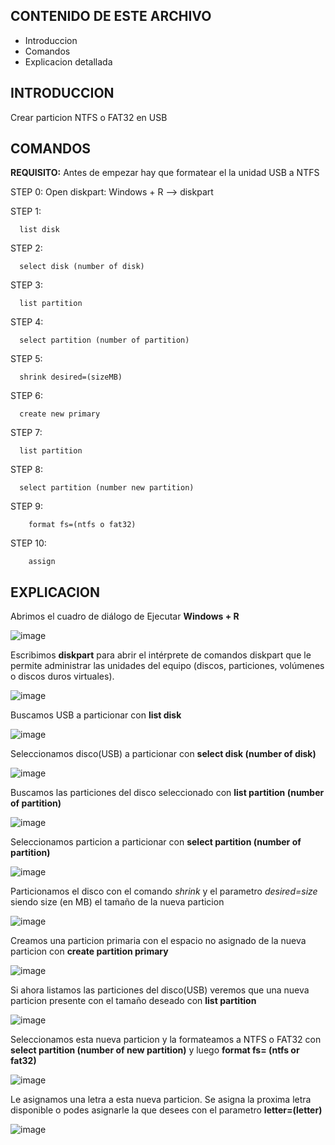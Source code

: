 CONTENIDO DE ESTE ARCHIVO
-------------------------

 * Introduccion
 * Comandos
 * Explicacion detallada


INTRODUCCION
------------
  Crear particion NTFS o FAT32 en USB

COMANDOS
---
**REQUISITO:**   Antes de empezar hay que formatear el la unidad USB a NTFS


STEP 0: Open diskpart: Windows + R --> diskpart

STEP 1:

      list disk
STEP 2:

      select disk (number of disk)
STEP 3: 

      list partition
STEP 4:

      select partition (number of partition)
STEP 5:

      shrink desired=(sizeMB)
STEP 6:

      create new primary
STEP 7:

      list partition
STEP 8:

      select partition (number new partition)
STEP 9:

        format fs=(ntfs o fat32)

STEP 10:

        assign 
        

EXPLICACION
---
Abrimos el cuadro de diálogo de Ejecutar **Windows + R**

![image](https://github.com/Kondder/create_usb_partition/assets/77896781/b973c4af-1b16-4e5d-a270-dbb77cbbff17)

Escribimos **diskpart** para abrir el intérprete de comandos diskpart que le permite administrar las unidades del equipo (discos, particiones, volúmenes o discos duros virtuales).

![image](https://github.com/Kondder/create_usb_partition/assets/77896781/0f6c0b21-32b8-4905-a263-155b6e8abf1b)

Buscamos USB a particionar con **list disk**

![image](https://github.com/Kondder/create_usb_partition/assets/77896781/931ee8f5-7e11-4306-b83b-659444c94ba8)

Seleccionamos disco(USB) a particionar con **select disk (number of disk)**

![image](https://github.com/Kondder/create_usb_partition/assets/77896781/90b41004-1276-408f-9eae-ef0c662eab57)

Buscamos las particiones del disco seleccionado con **list partition (number of partition)**

![image](https://github.com/Kondder/create_usb_partition/assets/77896781/455e2774-7f40-4b36-bec4-e4373b46aa5c)

Seleccionamos particion a particionar con **select partition (number of partition)**

![image](https://github.com/Kondder/create_usb_partition/assets/77896781/4fc14f79-2ea0-4586-abe6-0e7b8fbdbe71)

Particionamos el disco con el comando *shrink* y el parametro *desired=size* siendo size (en MB) el tamaño de la nueva particion

![image](https://github.com/Kondder/create_usb_partition/assets/77896781/51d73ae5-ad96-4332-a9a3-3a9a354fe950)

Creamos una particion primaria con el espacio no asignado de la nueva particion con **create partition primary**

![image](https://github.com/Kondder/create_usb_partition/assets/77896781/afacd981-d234-4a09-9b3a-d856931d73f3)

Si ahora listamos las particiones del disco(USB) veremos que una nueva particion presente con el tamaño deseado con **list partition**

![image](https://github.com/Kondder/create_usb_partition/assets/77896781/5d536b88-167e-4003-ac5b-aac00ea6785c)

Seleccionamos esta nueva particion y la formateamos a NTFS o FAT32 con **select partition (number of new partition)** y luego **format fs= (ntfs or fat32)**

![image](https://github.com/Kondder/create_usb_partition/assets/77896781/8b55f432-50af-4f38-a114-4b3849d98035)

Le asignamos una letra a esta nueva particion. Se asigna la proxima letra disponible o podes asignarle la que desees con el parametro **letter=(letter)**

![image](https://github.com/Kondder/create_usb_partition/assets/77896781/7c7350b0-842b-4286-8cf5-03ea84939ad6)
